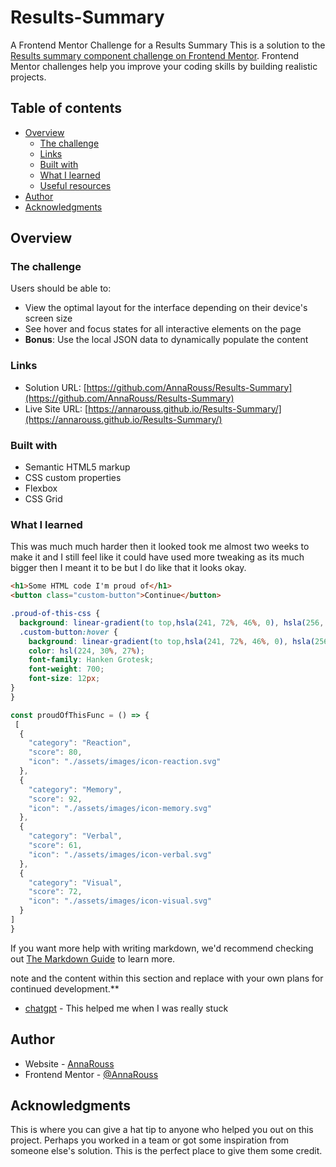 # Results-Summary
A Frontend Mentor Challenge for a Results Summary 
This is a solution to the [Results summary component challenge on Frontend Mentor](https://www.frontendmentor.io/challenges/results-summary-component-CE_K6s0maV). Frontend Mentor challenges help you improve your coding skills by building realistic projects. 

## Table of contents

- [Overview](#overview)
  - [The challenge](#the-challenge)
  - [Links](#links)
  - [Built with](#built-with)
  - [What I learned](#what-i-learned)
  - [Useful resources](#useful-resources)
- [Author](#author)
- [Acknowledgments](#acknowledgments)



## Overview

### The challenge

Users should be able to:

- View the optimal layout for the interface depending on their device's screen size
- See hover and focus states for all interactive elements on the page
- **Bonus**: Use the local JSON data to dynamically populate the content




### Links

- Solution URL: [https://github.com/AnnaRouss/Results-Summary](https://github.com/AnnaRouss/Results-Summary)
- Live Site URL: [https://annarouss.github.io/Results-Summary/](https://annarouss.github.io/Results-Summary/)



### Built with

- Semantic HTML5 markup
- CSS custom properties
- Flexbox
- CSS Grid



### What I learned

This was much much harder then it looked took me almost two weeks to make it and I still feel like it could have used more tweaking as its much bigger then I meant it to be but I do like that it looks okay.

```html
<h1>Some HTML code I'm proud of</h1>
<button class="custom-button">Continue</button>
```
```css
.proud-of-this-css {
  background: linear-gradient(to top,hsla(241, 72%, 46%, 0), hsla(256, 72%, 46%, 1));
  .custom-button:hover {
    background: linear-gradient(to top,hsla(241, 72%, 46%, 0), hsla(256, 72%, 46%, 1));
    color: hsl(224, 30%, 27%);
    font-family: Hanken Grotesk;
    font-weight: 700;
    font-size: 12px;
}
}
```
```js
const proudOfThisFunc = () => {
 [
  {
    "category": "Reaction",
    "score": 80,
    "icon": "./assets/images/icon-reaction.svg"
  },
  {
    "category": "Memory",
    "score": 92,
    "icon": "./assets/images/icon-memory.svg"
  },
  {
    "category": "Verbal",
    "score": 61,
    "icon": "./assets/images/icon-verbal.svg"
  },
  {
    "category": "Visual",
    "score": 72,
    "icon": "./assets/images/icon-visual.svg"
  }
]
}
```

If you want more help with writing markdown, we'd recommend checking out [The Markdown Guide](https://www.markdownguide.org/) to learn more.

 note and the content within this section and replace with your own plans for continued development.**


- [chatgpt](https://chatgpt.com/) - This helped me when I was really stuck




## Author

- Website - [AnnaRouss](https://github.com/AnnaRouss)
- Frontend Mentor - [@AnnaRouss](https://www.frontendmentor.io/profile/AnnaRouss)


## Acknowledgments

This is where you can give a hat tip to anyone who helped you out on this project. Perhaps you worked in a team or got some inspiration from someone else's solution. This is the perfect place to give them some credit.

